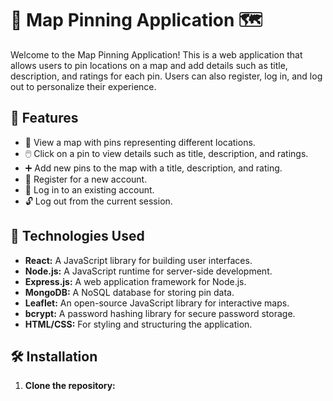 # 📍 Map Pinning Application 🗺️

Welcome to the Map Pinning Application! This is a web application that allows users to pin locations on a map and add details such as title, description, and ratings for each pin. Users can also register, log in, and log out to personalize their experience.

## 🚀 Features

- 📌 View a map with pins representing different locations.
- 🖱️ Click on a pin to view details such as title, description, and ratings.
- ➕ Add new pins to the map with a title, description, and rating.
- 📝 Register for a new account.
- 🔐 Log in to an existing account.
- 🔓 Log out from the current session.

## 🔧 Technologies Used

- **React:** A JavaScript library for building user interfaces.
- **Node.js:** A JavaScript runtime for server-side development.
- **Express.js:** A web application framework for Node.js.
- **MongoDB:** A NoSQL database for storing pin data.
- **Leaflet:** An open-source JavaScript library for interactive maps.
- **bcrypt:** A password hashing library for secure password storage.
- **HTML/CSS:** For styling and structuring the application.

## 🛠️ Installation

1. **Clone the repository:**
